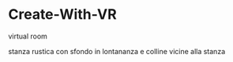 # Create-With-VR
virtual room

stanza rustica con sfondo in lontananza e colline vicine alla stanza
